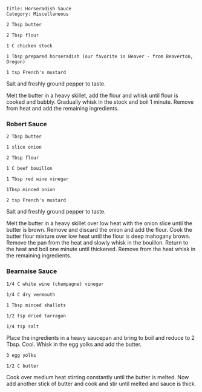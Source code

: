 ~~~ recipe-info
Title: Horseradish Sauce
Category: Miscellaneous
~~~

~~~ recipe-ingredients
2 Tbsp butter

2 Tbsp flour

1 C chicken stock

1 Tbsp prepared horseradish (our favorite is Beaver - from Beaverton, Oregon)

1 tsp French's mustard
~~~

Salt and freshly ground pepper to taste.

Melt the butter in a heavy skillet, add the flour and whisk until flour is cooked and bubbly.
Gradually whisk in the stock and boil 1 minute. Remove from heat and add the remaining ingredients.


### Robert Sauce

~~~ recipe-ingredients
2 Tbsp butter

1 slice onion

2 Tbsp flour

1 C beef bouillon

1 Tbsp red wine vinegar

1Tbsp minced onion

2 tsp French's mustard
~~~

Salt and freshly ground pepper to taste.

Melt the butter in a heavy skillet over low heat with the onion slice until the butter is brown.
Remove and discard the onion and add the flour. Cook the butter flour mixture over low heat until
the flour is deep mahogany brown. Remove the pan from the heat and slowly whisk in the bouillon.
Return to the heat and boil one minute until thickened. Remove from the heat whisk in the remaining
ingredients.


### Bearnaise Sauce

~~~ recipe-ingredients
1/4 C white wine (champagne) vinegar

1/4 C dry vermouth

1 Tbsp minced shallots

1/2 tsp dried tarragon

1/4 tsp salt
~~~

Place the ingredients in a heavy saucepan and bring to boil and reduce to 2 Tbsp. Cool. Whisk in the
egg yolks and add the butter.

~~~ recipe-ingredients
3 egg yolks

1/2 C butter
~~~

Cook over medium heat stirring constantly until the butter is melted. Now add another stick of
butter and cook and stir until melted and sauce is thick.
